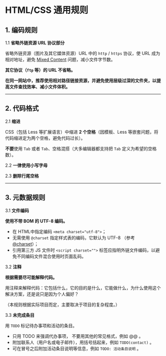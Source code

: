 # HTML/CSS 通用规则


## 1. 编码规则

1.1 **省略外链资源 URL 协议部分**

省略外链资源（图片及其它媒体资源）URL 中的 `http` / `https` 协议，使 URL 成为相对地址，避免 [Mixed Content](https://developer.mozilla.org/en-US/docs/Security/MixedContent) 问题，减小文件字节数。

**其它协议（`ftp` 等）的 URL 不省略。**

**在同一网站中，推荐使用相对路径链接资源，并避免使用层级过深的文件夹，以提高文件查找效率、减小文件体积。**


- - -


## 2. 代码格式

2.1 **缩进**

CSS（包括 Less 等扩展语言）中缩进 **2 个空格**（因模板、Less 等嵌套问题，将代码缩进定为两个空格，避免代码过长）。

**不要**使用 `Tab` 或者 `Tab`、空格混搭（大多编辑器都支持把 `Tab` 定义为希望的空格数）。

2.2 **一律使用小写字母**

2.3 **删除行尾空格**


- - -


## 3. 元数据规则

3.1 **文件编码**

**使用不带 BOM 的 UTF-8 编码。**

* 在 HTML中指定编码 `<meta charset="utf-8">`；
* 无需使用 `@charset` 指定样式表的编码，它默认为 UTF-8 （参考 [@charset](https://developer.mozilla.org/en-US/docs/Web/CSS/@charset)）；
* 引用第三方 JS 文件时 `<script charset="">` 标签应指明外链文件编码，以避免不同编码文件混合使用时页面乱码。

3.2 **注释**

**根据需要尽可能解释代码。**

用注释来解释代码：它包括什么，它的目的是什么，它能做什么，为什么使用这个解决方案，还是说只是因为个人偏好？

（本规则根据实际项目而定，主要取决于项目的复杂程度。）

3.3 **未完成条目**

用 `TODO` 标记待办事项和活动的条目。

* 只用 TODO 来强调代办事项， 不要用其他的常见格式，例如 @@ 。
* 附加联系人（用户名或电子邮件），用括号括起来，例如 `TODO(contact)` 。
* 可在冒号之后附加活动条目说明等信息，例如 `TODO: 活动条目说明` 。

